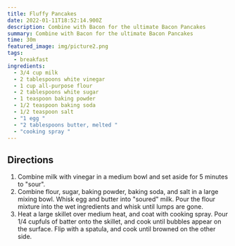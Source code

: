 ```yaml
---
title: Fluffy Pancakes
date: 2022-01-11T18:52:14.900Z
description: Combine with Bacon for the ultimate Bacon Pancakes
summary: Combine with Bacon for the ultimate Bacon Pancakes
time: 30m
featured_image: img/picture2.png
tags:
  - breakfast
ingredients:
  - 3/4 cup milk
  - 2 tablespoons white vinegar
  - 1 cup all-purpose flour
  - 2 tablespoons white sugar
  - 1 teaspoon baking powder
  - 1/2 teaspoon baking soda
  - 1/2 teaspoon salt
  - "1 egg "
  - "2 tablespoons butter, melted "
  - "cooking spray "
---
```

## Directions

1. Combine milk with vinegar in a medium bowl and set aside for 5 minutes to "sour".
2. Combine flour, sugar, baking powder, baking soda, and salt in a large mixing bowl. Whisk egg and butter into "soured" milk. Pour the flour mixture into the wet ingredients and whisk until lumps are gone.
3. Heat a large skillet over medium heat, and coat with cooking spray. Pour 1/4 cupfuls of batter onto the skillet, and cook until bubbles appear on the surface. Flip with a spatula, and cook until browned on the other side.